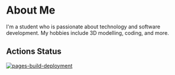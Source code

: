 # About Me
I'm a student who is passionate about technology and software development. My hobbies include 3D modelling, coding, and more.

## Actions Status

[![pages-build-deployment](https://github.com/WhenLifeHandsYouLemons/sooraj.dev/actions/workflows/pages/pages-build-deployment/badge.svg)](https://github.com/WhenLifeHandsYouLemons/sooraj.dev/actions/workflows/pages/pages-build-deployment)
